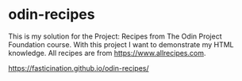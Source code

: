 # odin-recipes
This is my solution for the Project: Recipes from The Odin Project Foundation course. With this project I want to demonstrate my HTML knowledge.
All recipes are from https://www.allrecipes.com.

https://fasticination.github.io/odin-recipes/
